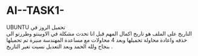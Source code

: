 # AI--TASK1-
UBUNTU تحميل الروز في   
 التاريخ على الملف هو تاريخ اكمال 
 المهم قبل انا تحدث مشكلة في الاوبينتو 
 وطررتو الى خذفه واعادة محاولة تحميلها 
 وبعد 4 محاولات مع مساعدة المهندسة منيرة
 تم تحميلها بنجاح ولله الحمد وبعد التعديل نسيت تغير التاريخ  .  
 
